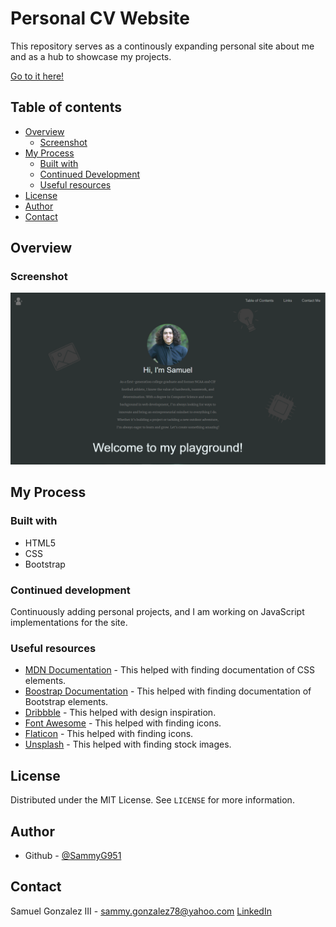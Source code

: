 # Personal CV Website
This repository serves as a continously expanding personal site about me and as a hub to showcase my projects.

[Go to it here!](https://sammyg951.github.io/CV-website/)

## Table of contents

- [Overview](#overview)
  - [Screenshot](#screenshot)
- [My Process](#my-process)
  - [Built with](#built-with)
  - [Continued Development](#continued-development)
  - [Useful resources](#useful-resources)
- [License](#license)
- [Author](#author)
- [Contact](#contact)

## Overview

### Screenshot

![Home Screenshot](/screenshots/Home-page-6-26-23.png)

## My Process

### Built with 

- HTML5
- CSS
- Bootstrap

### Continued development

Continuously adding personal projects, and I am working on JavaScript implementations for the site.

### Useful resources

- [MDN Documentation](https://developer.mozilla.org/en-US/) - This helped with finding documentation of CSS elements.
- [Boostrap Documentation](https://getbootstrap.com/docs/5.1/getting-started/introduction/) - This helped with finding documentation of Bootstrap elements.
- [Dribbble](https://dribbble.com/) - This helped with design inspiration.
- [Font Awesome](https://fontawesome.com/) - This helped with finding icons.
- [Flaticon](https://www.flaticon.com/) - This helped with finding icons.
- [Unsplash](https://unsplash.com/) - This helped with finding stock images.

## License

Distributed under the MIT License. See `LICENSE` for more information.

## Author

- Github - [@SammyG951](https://github.com/)

## Contact

Samuel Gonzalez III - sammy.gonzalez78@yahoo.com
[LinkedIn](https://www.linkedin.com/in/samuel-gonzalez-iii-b8057b1a3/)
 
